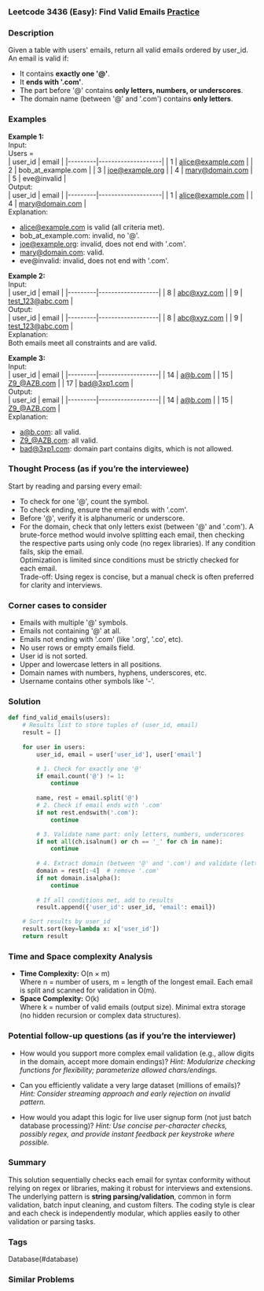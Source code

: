 ### Leetcode 3436 (Easy): Find Valid Emails [Practice](https://leetcode.com/problems/find-valid-emails)

### Description  
Given a table with users' emails, return all valid emails ordered by user_id. An email is valid if:
- It contains **exactly one '@'**.
- It **ends with '.com'**.
- The part before '@' contains **only letters, numbers, or underscores**.
- The domain name (between '@' and '.com') contains **only letters**.

### Examples  

**Example 1:**  
Input:  
Users =  
| user_id | email              |
|---------|--------------------|
|   1     | alice@example.com  |
|   2     | bob_at_example.com |
|   3     | joe@example.org    |
|   4     | mary@domain.com    |
|   5     | eve@invalid        |  
Output:  
| user_id | email              |
|---------|--------------------|
|   1     | alice@example.com  |
|   4     | mary@domain.com    |  
Explanation:  
- alice@example.com is valid (all criteria met).
- bob_at_example.com: invalid, no '@'.
- joe@example.org: invalid, does not end with '.com'.
- mary@domain.com: valid.
- eve@invalid: invalid, does not end with '.com'.

**Example 2:**  
Input:  
| user_id | email             |
|---------|-------------------|
|   8     | abc@xyz.com       |
|   9     | test_123@abc.com  |  
Output:  
| user_id | email             |
|---------|-------------------|
|   8     | abc@xyz.com       |
|   9     | test_123@abc.com  |  
Explanation:  
Both emails meet all constraints and are valid.

**Example 3:**  
Input:  
| user_id | email             |
|---------|-------------------|
|   14    | a@b.com           |
|   15    | Z9_@AZB.com       |
|   17    | bad@3xp1.com      |  
Output:  
| user_id | email             |
|---------|-------------------|
|   14    | a@b.com           |
|   15    | Z9_@AZB.com       |  
Explanation:  
- a@b.com: all valid.
- Z9_@AZB.com: all valid.
- bad@3xp1.com: domain part contains digits, which is not allowed.


### Thought Process (as if you’re the interviewee)  
Start by reading and parsing every email:
- To check for one '@', count the symbol. 
- To check ending, ensure the email ends with '.com'.
- Before '@', verify it is alphanumeric or underscore.
- For the domain, check that only letters exist (between '@' and '.com').
A brute-force method would involve splitting each email, then checking the respective parts using only code (no regex libraries). If any condition fails, skip the email.  
Optimization is limited since conditions must be strictly checked for each email.  
Trade-off: Using regex is concise, but a manual check is often preferred for clarity and interviews.

### Corner cases to consider  
- Emails with multiple '@' symbols.
- Emails not containing '@' at all.
- Emails not ending with '.com' (like '.org', '.co', etc).
- No user rows or empty emails field.
- User id is not sorted.
- Upper and lowercase letters in all positions.
- Domain names with numbers, hyphens, underscores, etc.
- Username contains other symbols like '-'.

### Solution

```python
def find_valid_emails(users):
    # Results list to store tuples of (user_id, email)
    result = []
    
    for user in users:
        user_id, email = user['user_id'], user['email']

        # 1. Check for exactly one '@'
        if email.count('@') != 1:
            continue
        
        name, rest = email.split('@')
        # 2. Check if email ends with '.com'
        if not rest.endswith('.com'):
            continue

        # 3. Validate name part: only letters, numbers, underscores
        if not all(ch.isalnum() or ch == '_' for ch in name):
            continue
        
        # 4. Extract domain (between '@' and '.com') and validate (letters only)
        domain = rest[:-4]  # remove '.com'
        if not domain.isalpha():
            continue
        
        # If all conditions met, add to results
        result.append({'user_id': user_id, 'email': email})

    # Sort results by user_id
    result.sort(key=lambda x: x['user_id'])
    return result
```

### Time and Space complexity Analysis  

- **Time Complexity:** O(n × m)  
  Where n = number of users, m = length of the longest email. Each email is split and scanned for validation in O(m).
- **Space Complexity:** O(k)  
  Where k = number of valid emails (output size). Minimal extra storage (no hidden recursion or complex data structures).

### Potential follow-up questions (as if you’re the interviewer)  

- How would you support more complex email validation (e.g., allow digits in the domain, accept more domain endings)?
  *Hint: Modularize checking functions for flexibility; parameterize allowed chars/endings.*

- Can you efficiently validate a very large dataset (millions of emails)?
  *Hint: Consider streaming approach and early rejection on invalid pattern.*

- How would you adapt this logic for live user signup form (not just batch database processing)?
  *Hint: Use concise per-character checks, possibly regex, and provide instant feedback per keystroke where possible.*

### Summary
This solution sequentially checks each email for syntax conformity without relying on regex or libraries, making it robust for interviews and extensions. The underlying pattern is **string parsing/validation**, common in form validation, batch input cleaning, and custom filters. The coding style is clear and each check is independently modular, which applies easily to other validation or parsing tasks.

### Tags
Database(#database)

### Similar Problems
